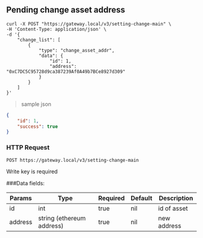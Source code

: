 ## Pending change asset address

```shell
curl -X POST "https://gateway.local/v3/setting-change-main" \
-H 'Content-Type: application/json' \
-d '{
    "change_list": [
        {
            "type": "change_asset_addr",
            "data": {
                "id": 1,
                "address": "0xC7DC5C95728d9ca387239Af0A49b7BCe8927d309"
            }
        }
    ]
}'
```

> sample json

```json
{
    "id": 1,
    "success": true
}
```

### HTTP Request

`POST https://gateway.local/v3/setting-change-main`
<aside class="notice">Write key is required</aside>

###Data fields:

Params | Type | Required | Default | Description
------ | ---- | -------- | ------- | -----------
id | int | true | nil | id of asset
address | string (ethereum address) | true | nil | new address